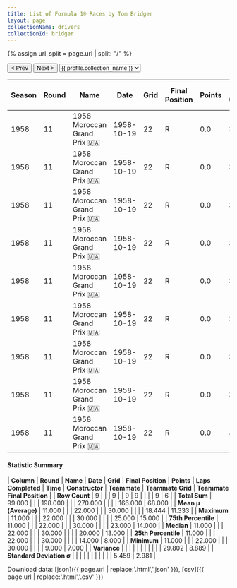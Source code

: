 ```yaml
---
title: List of Formula 1® Races by Tom Bridger
layout: page
collectionName: drivers
collectionId: bridger
---
```


{% assign url_split = page.url | split: "/" %}
<div id="collection-navigation">
<button onclick="selector.options[selector.selectedIndex-1].value && (window.location = selector.options[selector.selectedIndex-1].value);">&lt; Prev</button>
<button onclick="selector.options[selector.selectedIndex+1].value && (window.location = selector.options[selector.selectedIndex+1].value);">Next &gt;</button>
<select id="selector" onchange="this.options[this.selectedIndex].value && (window.location = this.options[this.selectedIndex].value);">
  {% for collectionId in site.data[page.collectionName].refs %}
    {% if collectionId == page.collectionId %}
      {% assign selected = "selected" %}
    {% else %}
      {% assign selected = "" %}
    {% endif %}
    {% assign profile = site.data[page.collectionName][collectionId].profile %}
    <option value="/f1/{{ page.collectionName }}/{{ collectionId }}/{{ url_split[4] }}" {{ selected }}>{{ profile.collection_name }}</option>
  {% endfor %}
</select>
</div>

| Season | Round | Name | Date | Grid | Final Position | Points | Laps Completed | Time | Constructor | Teammate | Teammate Grid | Teammate Final Position |
|--|--|--|--|--|--|--|--|--|--|--|--|--|
| 1958 | 11 | 1958 Moroccan Grand Prix 🇲🇦 | 1958-10-19 | 22 | R | 0.0 | 30 |   | Cooper 🇬🇧 | [Roy Salvadori 🇬🇧](/f1/drivers/salvadori) | 14 | 7 |
| 1958 | 11 | 1958 Moroccan Grand Prix 🇲🇦 | 1958-10-19 | 22 | R | 0.0 | 30 |   | Cooper 🇬🇧 | [Jack Fairman 🇬🇧](/f1/drivers/fairman) | 11 | 8 |
| 1958 | 11 | 1958 Moroccan Grand Prix 🇲🇦 | 1958-10-19 | 22 | R | 0.0 | 30 |   | Cooper 🇬🇧 | [Jack Brabham 🇦🇺](/f1/drivers/jack_brabham) | 19 | 11 |
| 1958 | 11 | 1958 Moroccan Grand Prix 🇲🇦 | 1958-10-19 | 22 | R | 0.0 | 30 |   | Cooper 🇬🇧 | [Bruce McLaren 🇳🇿](/f1/drivers/mclaren) | 21 | 13 |
| 1958 | 11 | 1958 Moroccan Grand Prix 🇲🇦 | 1958-10-19 | 22 | R | 0.0 | 30 |   | Cooper 🇬🇧 | [Robert La Caze 🇫🇷](/f1/drivers/la_caze) | 23 | 14 |
| 1958 | 11 | 1958 Moroccan Grand Prix 🇲🇦 | 1958-10-19 | 22 | R | 0.0 | 30 |   | Cooper 🇬🇧 | [André Guelfi 🇫🇷](/f1/drivers/guelfi) | 25 | 15 |
| 1958 | 11 | 1958 Moroccan Grand Prix 🇲🇦 | 1958-10-19 | 22 | R | 0.0 | 30 |   | Cooper 🇬🇧 | [François Picard 🇫🇷](/f1/drivers/picard) | 24 | R |
| 1958 | 11 | 1958 Moroccan Grand Prix 🇲🇦 | 1958-10-19 | 22 | R | 0.0 | 30 |   | Cooper 🇬🇧 | [Wolfgang Seidel 🇩🇪](/f1/drivers/seidel) | 20 | R |
| 1958 | 11 | 1958 Moroccan Grand Prix 🇲🇦 | 1958-10-19 | 22 | R | 0.0 | 30 |   | Cooper 🇬🇧 | [Maurice Trintignant 🇫🇷](/f1/drivers/trintignant) | 9 | R |

#### Statistic Summary

| **Column** | **Round** | **Name** | **Date** | **Grid** | **Final Position** | **Points** | **Laps Completed** | **Time** | **Constructor** | **Teammate** | **Teammate Grid** | **Teammate Final Position** |
| **Row Count** | 9 |  |  | 9 |  | 9 | 9 |  |  |  | 9 | 6 |
| **Total Sum** | 99.000 |  |  | 198.000 |  |  | 270.000 |  |  |  | 166.000 | 68.000 |
| **Mean μ (Average)** | 11.000 |  |  | 22.000 |  |  | 30.000 |  |  |  | 18.444 | 11.333 |
| **Maximum** | 11.000 |  |  | 22.000 |  |  | 30.000 |  |  |  | 25.000 | 15.000 |
| **75th Percentile** | 11.000 |  |  | 22.000 |  |  | 30.000 |  |  |  | 23.000 | 14.000 |
| **Median** | 11.000 |  |  | 22.000 |  |  | 30.000 |  |  |  | 20.000 | 13.000 |
| **25th Percentile** | 11.000 |  |  | 22.000 |  |  | 30.000 |  |  |  | 14.000 | 8.000 |
| **Minimum** | 11.000 |  |  | 22.000 |  |  | 30.000 |  |  |  | 9.000 | 7.000 |
| **Variance** |  |  |  |  |  |  |  |  |  |  | 29.802 | 8.889 |
| **Standard Deviation σ** |  |  |  |  |  |  |  |  |  |  | 5.459 | 2.981 |

Download data: [json]({{ page.url | replace:'.html','.json' }}), [csv]({{ page.url | replace:'.html','.csv' }})
